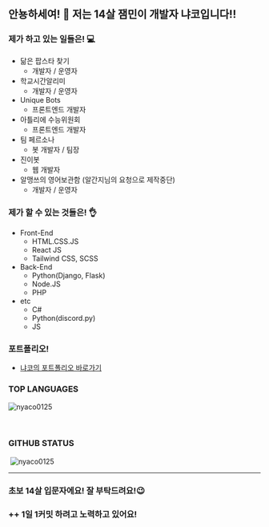 ## 안뇽하세여! 👋 저는 14살 잼민이 개발자 냐코입니다!!

### 제가 하고 있는 일들은! 💻
  - 닮은 팝스타 찾기
    - 개발자 / 운영자
  - 학교시간알리미
    - 개발자 / 운영자
  - Unique Bots
    - 프론트엔드 개발자
  - 아틀리에 수능위원회
    - 프론트엔드 개발자
  - 팀 페르소나
    - 봇 개발자 / 팀장
  - 진이봇
    - 웹 개발자
  - 알맹쓰의 영어보관함 (알간지님의 요청으로 제작중단)
    - 개발자 / 운영자
  
### 제가 할 수 있는 것들은! 👌
- Front-End
  - HTML.CSS.JS
  - React JS
  - Tailwind CSS, SCSS
- Back-End
  - Python(Django, Flask)
  - Node.JS
  - PHP
- etc
  - C#
  - Python(discord.py)
  - JS

### 포트폴리오!
- [냐코의 포트폴리오 바로가기](https://portfolio.nyaco0125.vercel.app/)

### TOP LANGUAGES
<p><img align="center" src="https://github-readme-stats.vercel.app/api/top-langs?username=nyaco0125&show_icons=true&locale=en&layout=compact" alt="nyaco0125" /></p><br /> 

### GITHUB STATUS
<p>&nbsp;<img align="center" src="https://github-readme-stats.vercel.app/api?username=nyaco0125&show_icons=true&locale=en" alt="nyaco0125" /></p>
<hr/>

### 초보 14살 입문자에요! 잘 부탁드려요!😉
### ++ 1일 1커밋 하려고 노력하고 있어요!


